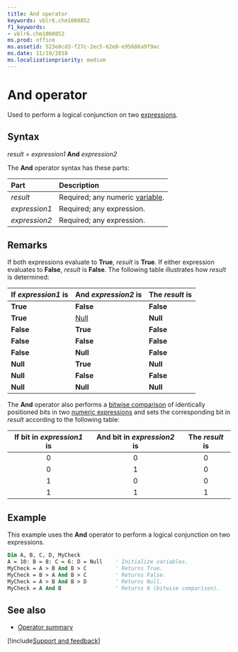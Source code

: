 ```yaml
---
title: And operator
keywords: vblr6.chm1008852
f1_keywords:
- vblr6.chm1008852
ms.prod: office
ms.assetid: 523e8cd3-f27c-2ec5-62e8-e95686a9f9ac
ms.date: 11/19/2018
ms.localizationpriority: medium
---
```



# And operator

Used to perform a logical conjunction on two [expressions](../../Glossary/vbe-glossary.md#expression).

## Syntax

_result_ = _expression1_ **And** _expression2_

The **And** operator syntax has these parts:

|Part|Description|
|:-----|:-----|
| _result_|Required; any numeric [variable](../../Glossary/vbe-glossary.md).|
| _expression1_|Required; any expression.|
| _expression2_|Required; any expression.|


## Remarks

If both expressions evaluate to **True**, _result_ is **True**. If either expression evaluates to **False**, _result_ is **False**. The following table illustrates how _result_ is determined:

|If  _expression1_ is|And  _expression2_ is|The  _result_ is|
|:-----|:-----|:-----|
|**True**|**False**|**False**|
|**True**|[Null](../../Glossary/vbe-glossary.md#null)|**Null**|
|**False**|**True**|**False**|
|**False**|**False**|**False**|
|**False**|**Null**|**False**|
|**Null**|**True**|**Null**|
|**Null**|**False**|**False**|
|**Null**|**Null**|**Null**|

The **And** operator also performs a [bitwise comparison](../../Glossary/vbe-glossary.md#bitwise-comparison) of identically positioned bits in two [numeric expressions](../../Glossary/vbe-glossary.md#numeric-expression) and sets the corresponding bit in _result_ according to the following table:

|If bit in _expression1_ is|And bit in _expression2_ is|The _result_ is|
|:-----:|:-----:|:-----:|
|0|0|0|
|0|1|0|
|1|0|0|
|1|1|1|

## Example

This example uses the **And** operator to perform a logical conjunction on two expressions.

```vb
Dim A, B, C, D, MyCheck
A = 10: B = 8: C = 6: D = Null    ' Initialize variables.
MyCheck = A > B And B > C         ' Returns True.
MyCheck = B > A And B > C         ' Returns False.
MyCheck = A > B And B > D         ' Returns Null.
MyCheck = A And B                 ' Returns 8 (bitwise comparison).

```

## See also

- [Operator summary](operator-summary.md)

[!include[Support and feedback](~/includes/feedback-boilerplate.md)]